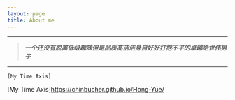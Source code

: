 ```yaml
---
layout: page
title: About me 
---
```


****
>***一个还没有脱离低级趣味但是品质高洁洁身自好好打抱不平的卓越绝世伟男子***
****

`[My Time Axis]`


[My Time Axis]https://chinbucher.github.io/Hong-Yue/